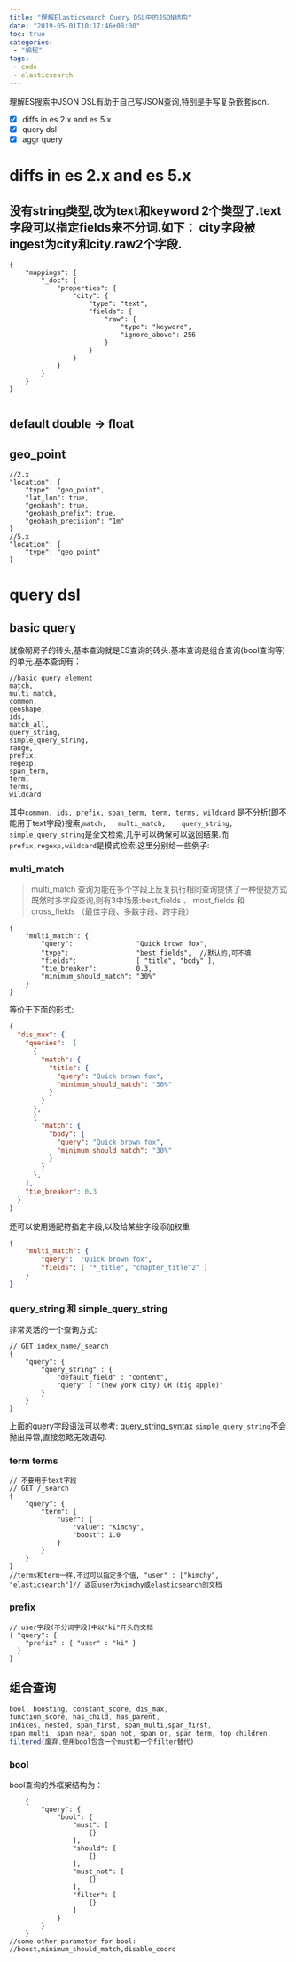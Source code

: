 ```yaml
---
title: "理解Elasticsearch Query DSL中的JSON结构"
date: "2019-05-01T10:17:46+08:00"
toc: true
categories:
 - "编程"
tags:
 - code
 - elasticsearch
---
```


理解ES搜索中JSON DSL有助于自己写JSON查询,特别是手写复杂嵌套json.

* [x] diffs in es 2.x and es 5.x
* [x] query dsl
* [x] aggr query

<!--more-->

# diffs in es 2.x and es 5.x

## 没有string类型,改为text和keyword 2个类型了.text字段可以指定fields来不分词.如下： city字段被ingest为city和city.raw2个字段.
   
```json5
{
    "mappings": {
        "_doc": {
            "properties": {
                "city": {
                    "type": "text",
                    "fields": {
                        "raw": {
                            "type": "keyword",
                            "ignore_above": 256
                        }
                    }
                }
            }
        }
    }
}
  
```
## default double -> float
## geo_point
```json5
//2.x
"location": {
    "type": "geo_point",
    "lat_lon": true,
    "geohash": true,
    "geohash_prefix": true,
    "geohash_precision": "1m"
}
//5.x
"location": {
    "type": "geo_point"
}
```

# query dsl
## basic query
就像砌房子的砖头,基本查询就是ES查询的砖头.基本查询是组合查询(bool查询等)的单元.基本查询有：

```text
//basic query element
match,
multi_match,
common,
geoshape,
ids,
match_all,
query_string,
simple_query_string,
range,
prefix,
regexp,
span_term, 
term,
terms,
wildcard
```
其中`common, ids, prefix, span_term, term, terms, wildcard` 是不分析(即不能用于text字段)搜索,`match,	multi_match,	query_string,	simple_query_string`是全文检索,几乎可以确保可以返回结果.而`prefix,regexp,wildcard`是模式检索.这里分别给一些例子:

### multi_match
> multi_match 查询为能在多个字段上反复执行相同查询提供了一种便捷方式
既然时多字段查询,则有3中场景:best_fields 、 most_fields 和 cross_fields （最佳字段、多数字段、跨字段）
```json5
{
    "multi_match": {
        "query":                "Quick brown fox",
        "type":                 "best_fields",  //默认的,可不填
        "fields":               [ "title", "body" ],
        "tie_breaker":          0.3,
        "minimum_should_match": "30%" 
    }
}
```
等价于下面的形式:
```json
{
  "dis_max": {
    "queries":  [
      {
        "match": {
          "title": {
            "query": "Quick brown fox",
            "minimum_should_match": "30%"
          }
        }
      },
      {
        "match": {
          "body": {
            "query": "Quick brown fox",
            "minimum_should_match": "30%"
          }
        }
      },
    ],
    "tie_breaker": 0.3
  }
}

```
还可以使用通配符指定字段,以及给某些字段添加权重.
```json
{
    "multi_match": {
        "query":  "Quick brown fox",
        "fields": [ "*_title", "chapter_title^2" ] 
    }
}

```


### query_string 和  simple_query_string
非常灵活的一个查询方式:
```json5
// GET index_name/_search
{
    "query": {
        "query_string" : {
            "default_field" : "content",
            "query" : "(new york city) OR (big apple)" 
        }
    }
}

```
上面的query字段语法可以参考: [query_string_syntax](https://www.elastic.co/guide/en/elasticsearch/reference/current/query-dsl-query-string-query.html#query-string-syntax)
`simple_query_string`不会抛出异常,直接忽略无效语句.
### term terms

```json5
// 不要用于text字段
// GET /_search
{
    "query": {
        "term": {
            "user": {
                "value": "Kimchy",
                "boost": 1.0
            }
        }
    }
}
//terms和term一样,不过可以指定多个值, "user" : ["kimchy", "elasticsearch"]// 返回user为kimchy或elasticsearch的文档
```

### prefix
```json5
// user字段(不分词字段)中以"ki"开头的文档
{ "query": {
    "prefix" : { "user" : "ki" }
  }
}
```

## 组合查询

```js
bool, boosting, constant_score, dis_max, 
function_score, has_child, has_parent, 
indices, nested, span_first, span_multi,span_first, 
span_multi, span_near, span_not, span_or, span_term, top_children,
filtered(废弃,使用bool包含一个must和一个filter替代)
```
### bool
bool查询的外框架结构为：
```json5
    {
        "query": {
            "bool": {
                "must": [
                    {}
                ],
                "should": [
                    {}
                ],
                "must_not": [
                    {}
                ],
                "filter": [
                    {}
                ]
            }
        }
    }
//some other parameter for bool:
//boost,minimum_should_match,disable_coord
```